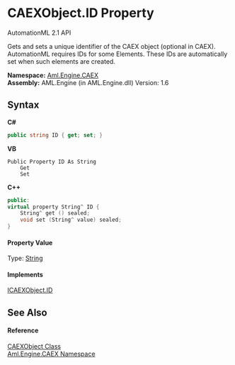 # CAEXObject.ID Property 
AutomationML 2.1 API 

Gets and sets a unique identifier of the CAEX object (optional in CAEX). AutomationML requires IDs for some Elements. These IDs are automatically set when such elements are created.

**Namespace:**&nbsp;<a href="N_Aml_Engine_CAEX">Aml.Engine.CAEX</a><br />**Assembly:**&nbsp;AML.Engine (in AML.Engine.dll) Version: 1.6

## Syntax

**C#**<br />
``` C#
public string ID { get; set; }
```

**VB**<br />
``` VB
Public Property ID As String
	Get
	Set
```

**C++**<br />
``` C++
public:
virtual property String^ ID {
	String^ get () sealed;
	void set (String^ value) sealed;
}
```


#### Property Value
Type: <a href="https://docs.microsoft.com/dotnet/api/system.string" target="_parent" rel="noopener noreferrer">String</a>

#### Implements
<a href="P_Aml_Engine_CAEX_ICAEXObject_ID">ICAEXObject.ID</a><br />

## See Also


#### Reference
<a href="T_Aml_Engine_CAEX_CAEXObject">CAEXObject Class</a><br /><a href="N_Aml_Engine_CAEX">Aml.Engine.CAEX Namespace</a><br />